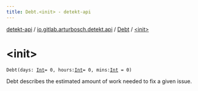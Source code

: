 ```yaml
---
title: Debt.<init> - detekt-api
---
```


[detekt-api](../../index.html) / [io.gitlab.arturbosch.detekt.api](../index.html) / [Debt](index.html) / [&lt;init&gt;](./-init-.html)

# &lt;init&gt;

`Debt(days: `[`Int`](https://kotlinlang.org/api/latest/jvm/stdlib/kotlin/-int/index.html)` = 0, hours: `[`Int`](https://kotlinlang.org/api/latest/jvm/stdlib/kotlin/-int/index.html)` = 0, mins: `[`Int`](https://kotlinlang.org/api/latest/jvm/stdlib/kotlin/-int/index.html)` = 0)`

Debt describes the estimated amount of work needed to fix a given issue.

